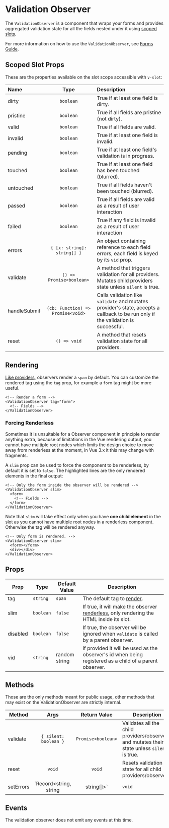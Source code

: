 # Validation Observer

The `ValidationObserver` is a component that wraps your forms and provides aggregated validation state for all the fields nested under it using [scoped slots](https://vuejs.org/v2/guide/components-slots.html#Scoped-Slots).

For more information on how to use the `ValidationObserver`, see [Forms Guide](../guide/forms.md).

## Scoped Slot Props

These are the properties available on the slot scope accessible with `v-slot`:

| Name         |               Type                | Description                                                                                                                       |
| :----------- | :-------------------------------: | :-------------------------------------------------------------------------------------------------------------------------------- |
| dirty        |             `boolean`             | True if at least one field is dirty.                                                                                              |
| pristine     |             `boolean`             | True if all fields are pristine (not dirty).                                                                                      |
| valid        |             `boolean`             | True if all fields are valid.                                                                                                     |
| invalid      |             `boolean`             | True if at least one field is invalid.                                                                                            |
| pending      |             `boolean`             | True if at least one field's validation is in progress.                                                                           |
| touched      |             `boolean`             | True if at least one field has been touched (blurred).                                                                            |
| untouched    |             `boolean`             | True if all fields haven't been touched (blurred).                                                                                |
| passed       |             `boolean`             | True if all fields are valid as a result of user interaction                                                                      |
| failed       |             `boolean`             | True if any field is invalid as a result of user interaction                                                                      |
| errors       |    `{ [x: string]: string[] }`    | An object containing reference to each field errors, each field is keyed by its `vid` prop.                                       |
| validate     |     `() => Promise<boolean>`      | A method that triggers validation for all providers. Mutates child providers state unless `silent` is true.                       |
| handleSubmit | `(cb: Function) => Promise<void>` | Calls validation like `validate` and mutates provider's state, accepts a callback to be run only if the validation is successful. |
| reset        |           `() => void`            | A method that resets validation state for all providers.                                                                          |

## Rendering

[Like providers](./validation-provider.md#rendering), observers render a `span` by default. You can customize the rendered tag using the `tag` prop, for example a `form` tag might be more useful.

```vue
<!-- Render a form -->
<ValidationObserver tag="form">
  <!-- Fields -->
</ValidationObserver>
```

### Forcing Renderless

Sometimes it is unsuitable for a Observer component in principle to render anything extra, because of limitations in the Vue rendering output, you cannot have multiple root nodes which limits the design choice to move away from renderless at the moment, in Vue 3.x it this may change with fragments.

A `slim` prop can be used to force the component to be renderless, by default it is set to `false`. The highlighted lines are the only rendered elements in the final output:

```vue{2,4}
<!-- Only the form inside the observer will be rendered -->
<ValidationObserver slim>
  <form>
    <!-- Fields -->
  </form>
</ValidationObserver>
```

Note that `slim` will take effect only when you have **one child element** in the slot as you cannot have multiple root nodes in a renderless component. Otherwise the tag will be rendered anyway.

```vue{2}
<!-- Only form is rendered. -->
<ValidationObserver slim>
  <form></form>
  <div></div>
</ValidationObserver>
```

## Props

| Prop     | Type      | Default Value | Description                                                                                             |
| -------- | --------- | ------------- | ------------------------------------------------------------------------------------------------------- |
| tag      | `string`  | `span`        | The default tag to [render](#rendering).                                                                |
| slim     | `boolean` | `false`       | If true, it will make the observer [renderless](#renderless), only rendering the HTML inside its slot.  |
| disabled | `boolean` | `false`       | If true, the observer will be ignored when `validate` is called by a parent observer.                   |
| vid      | `string`  | random string | if provided it will be used as the observer's id when being registered as a child of a parent observer. |

## Methods

Those are the only methods meant for public usage, other methods that may exist on the ValidationObserver are strictly internal.

| Method    |                Args                 |    Return Value    | Description                                                                                             |
| --------- | :---------------------------------: | :----------------: | ------------------------------------------------------------------------------------------------------- |
| validate  |        `{ silent: boolean }`        | `Promise<boolean>` | Validates all the child providers/observers and mutates their state unless `silent` is true.            |
| reset     |               `void`                |       `void`       | Resets validation state for all child providers/observers.                                              |
| setErrors | `Record<string, string | string[]>` |       `void`       | Sets error messages on validation provider instances, the key should match each provider's vid or name. |

## Events

The validation observer does not emit any events at this time.
